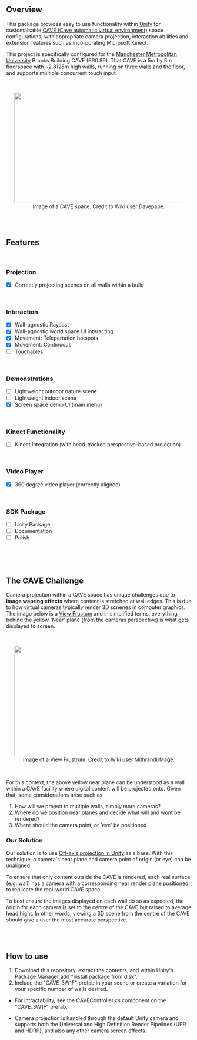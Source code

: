 ## Overview
This package provides easy to use functionality within [Unity](https://unity.com/) for customaisable [CAVE (Cave automatic virtual environment)](https://en.wikipedia.org/wiki/Cave_automatic_virtual_environment) space configurations, with appropriate camera projection, interaction abilities and extension features such as incorporating Microsoft Kinect.

This project is specifically configured for the [Manchester Metropolitan University](https://www.mmu.ac.uk/) Brooks Building CAVE (BR0.89). That CAVE is a 5m by 5m floorspace with ~2.8125m high walls, running on three walls and the floor, and supports multiple concurrent touch input.


<br/>
<p align="center">
  <img width="460" height="300" src="https://upload.wikimedia.org/wikipedia/commons/6/6d/CAVE_Crayoland.jpg"><br/>
  Image of a CAVE space. Credit to Wiki user Davepape.
</p>
<br/>
<br/>


## Features
<br/>

### Projection
- [x] Correctly projecting scenes on all walls within a build
<br/>

### Interaction
- [x] Wall-agnostic Raycast
- [x] Wall-agnostic world space UI interacting 
- [x] Movement: Teleportation hotspots
- [x] Movement: Continuous
- [ ] Touchables
<br/>

### Demonstrations
- [ ] Lightweight outdoor nature scene
- [ ] Lightweight indoor scene 
- [x] Screen space demo UI (main menu)
<br/>

### Kinect Functionality
- [ ] Kinect Integration (with head-tracked perspective-based projection)
<br/>

### Video Player
- [x] 360 degree video player (correctly aligned)
<br/>

### SDK Package
- [ ] Unity Package
- [ ] Documentation
- [ ] Polish
<br/>

<br/>
<br/>



## The CAVE Challenge
Camera projection within a CAVE space has unique challenges due to **image wapring effects** where content is stretched at wall edges. This is due to how virtual cameras typically render 3D scnenes in computer graphics. The image below is a [View Frustum](https://en.wikipedia.org/wiki/Viewing_frustum) and in simplified terms, everything behind the yellow 'Near' plane (from the cameras perspective) is what gets displayed to screen. 

<br/>
<p align="center">
  <img width="460" height="300" src="https://upload.wikimedia.org/wikipedia/commons/0/02/ViewFrustum.svg"><br/>
  Image of a View Frustrum. Credit to Wiki user MithrandirMage.
</p>
<br/>


For this context, the above yellow near plane can be understood as a wall within a CAVE facility where digital content will be projected onto. Given that, some considerations arise such as:

1. How will we project to multiple walls, simply more cameras?
2. Where do we position near planes and decide what will and wont be rendered?
3. Where should the camera point, or 'eye' be positioned


### Our Solution
Our solution is to use [Off-axis projection in Unity](https://github.com/aptas/off-axis-projection-unity) as a base. With this technique, a camera's near plane and camera point of origin (or eye) can be unaligned. 

To ensure that only content outside the CAVE is rendered, each real surface (e.g. wall) has a camera with a corresponding near render plane positioned to replicate the real-world CAVE space.

To best ensure the images displayed on each wall do so as expected, the origin for each camera is set to the centre of the CAVE but raised to average head hight. In other words, viewing a 3D scene from the centre of the CAVE should give a user the most accurate perspective.

<br/>
<br/>



## How to use

1. Download this repository, extract the contents, and within Unity's Package Manager add "install package from disk".
2. Include the "CAVE_3W1F" prefab in your scene or create a variation for your specific number of walls desired.

- For intractability, see the CAVEController.cs component on the "CAVE_3W1F" prefab.

- Camera projection is handled through the default Unity camera and supports both the Universal and High Definition Render Pipelines (UPR and HDRP), and also any other camera screen effects.
